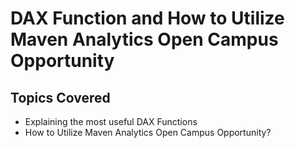 # DAX Function and How to Utilize Maven Analytics Open Campus Opportunity

## Topics Covered

- Explaining the most useful DAX Functions
- How to Utilize Maven Analytics Open Campus Opportunity?